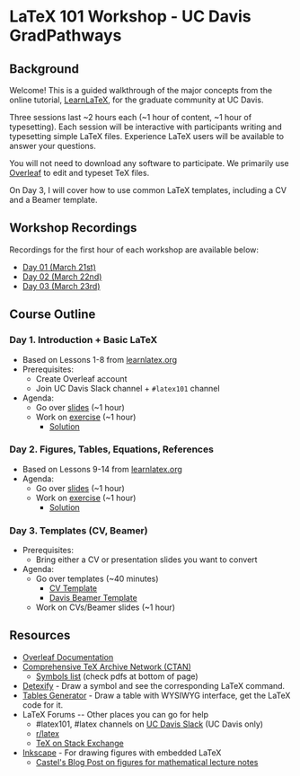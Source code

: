 # LaTeX 101 Workshop - UC Davis GradPathways

## Background

Welcome! This is a guided walkthrough of the major concepts from the online tutorial, [LearnLaTeX](https://www.learnlatex.org/en/), for the graduate community at UC Davis.

Three sessions last ~2 hours each (~1 hour of content, ~1 hour of typesetting). Each session will be interactive with participants writing and typesetting simple LaTeX files. Experience LaTeX users will be available to answer your questions.

You will not need to download any software to participate. We primarily use [Overleaf](https://www.overleaf.com/) to edit and typeset TeX files. 

On Day 3, I will cover how to use common LaTeX templates, including a CV and a Beamer template.

## Workshop Recordings

Recordings for the first hour of each workshop are available below:

- [Day 01 (March 21st)](https://www.youtube.com/watch?v=IxqZizzUU_4)
- [Day 02 (March 22nd)](https://www.youtube.com/watch?v=RM1XkqIekjc)
- [Day 03 (March 23rd)](https://www.youtube.com/watch?v=c-6SD248bQY)

## Course Outline

### Day 1. Introduction + Basic LaTeX
- Based on Lessons 1-8 from [learnlatex.org](https://www.learnlatex.org/en/)
- Prerequisites:
	- Create Overleaf account
	- Join UC Davis Slack channel + `#latex101` channel
- Agenda: 
	- Go over [slides](https://github.com/mdelrosa/latex101/blob/master/day01/slides/presentation.pdf) (~1 hour)
	- Work on [exercise](https://github.com/mdelrosa/latex101/blob/master/day01/exercise/day-02-exercise.pdf) (~1 hour)
		- [Solution](https://github.com/mdelrosa/latex101/blob/master/day01/exercise/day-01-exercise.tex) 

### Day 2. Figures, Tables, Equations, References
- Based on Lessons 9-14 from [learnlatex.org](https://www.learnlatex.org/en/)
- Agenda: 
	- Go over [slides](https://github.com/mdelrosa/latex101/blob/master/day02/slides/presentation.pdf) (~1 hour)
	- Work on [exercise](https://github.com/mdelrosa/latex101/blob/master/day02/exercise/day-02-exercise.pdf) (~1 hour)
		- [Solution](https://github.com/mdelrosa/latex101/blob/master/day02/exercise/day-02-exercise.tex)

### Day 3. Templates (CV, Beamer)
- Prerequisites:
	- Bring either a CV or presentation slides you want to convert
- Agenda:
	- Go over templates (~40 minutes)
		- [CV Template](https://github.com/mdelrosa/latex101/tree/master/day03/CV) 
		- [Davis Beamer Template](https://github.com/mdelrosa/latex101/tree/master/day03/davis_beamer_template)
	- Work on CVs/Beamer slides (~1 hour)

## Resources

- [Overleaf Documentation](https://www.overleaf.com/learn)
- [Comprehensive TeX Archive Network (CTAN)](https://www.ctan.org/)
	- [Symbols list](https://www.ctan.org/tex-archive/info/symbols/comprehensive/) (check pdfs at bottom of page)
- [Detexify](http://detexify.kirelabs.org/classify.html) - Draw a symbol and see the corresponding LaTeX command.
- [Tables Generator](https://www.tablesgenerator.com/) - Draw a table with WYSIWYG interface, get the LaTeX code for it.
- LaTeX Forums -- Other places you can go for help
	- \#latex101, \#latex channels on [UC Davis Slack](https://ucdavis.slack.com/) (UC Davis only)
	- [r/latex](https://www.reddit.com/r/LaTeX/)
	- [TeX on Stack Exchange](https://tex.stackexchange.com/)
- [Inkscape](https://inkscape.org/) - For drawing figures with embedded LaTeX
	- [Castel's Blog Post on figures for mathematical lecture notes](https://castel.dev/post/lecture-notes-2/)
